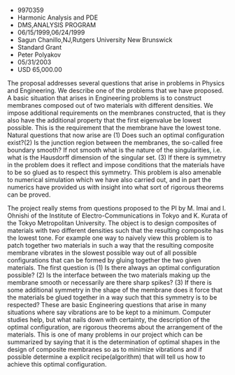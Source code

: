 
* 9970359
* Harmonic Analysis and PDE
* DMS,ANALYSIS PROGRAM
* 06/15/1999,06/24/1999
* Sagun Chanillo,NJ,Rutgers University New Brunswick
* Standard Grant
* Peter Polyakov
* 05/31/2003
* USD 65,000.00

The proposal addresses several questions that arise in problems in Physics and
Engineering. We describe one of the problems that we have proposed. A basic
situation that arises in Engineering problems is to construct membranes composed
out of two materials with different densities. We impose additional requirements
on the membranes constructed, that is they also have the additional property
that the first eigenvalue be lowest possible. This is the requirement that the
membrane have the lowest tone. Natural questions that now arise are (1) Does
such an optimal configuration exist?(2) Is the junction region between the
membranes, the so-called free boundary smooth? If not smooth what is the nature
of the singularities, i.e. what is the Hausdorff dimension of the singular set.
(3) If there is symmetry in the problem does it reflect and impose conditions
that the materials have to be so glued as to respect this symmetry. This problem
is also amenable to numerical simulation which we have also carried out, and in
part the numerics have provided us with insight into what sort of rigorous
theorems can be proved.

The project really stems from questions proposed to the PI by M. Imai and I.
Ohnishi of the Institute of Electro-Communications in Tokyo and K. Kurata of the
Tokyo Metropolitan University. The object is to design composites of materials
with two different densities such that the resulting composite has the lowest
tone. For example one way to naively view this problem is to patch together two
materials in such a way that the resulting composite membrane vibrates in the
slowest possible way out of all possible configurations that can be formed by
gluing together the two given materials. The first question is (1) Is there
always an optimal configuration possible? (2) Is the interface between the two
materials making up the membrane smooth or necessarily are there sharp spikes?
(3) If there is some additional symmetry in the shape of the membrane does it
force that the materials be glued together in a way such that this symmetry is
to be respected? These are basic Engineering questions that arise in many
situations where say vibrations are to be kept to a minimum. Computer studies
help, but what nails down with certainty, the description of the optimal
configuration, are rigorous theorems about the arrangement of the materials.
This is one of many problems in our project which can be summarized by saying
that it is the determination of optimal shapes in the design of composite
membranes so as to minimize vibrations and if possible determine a explicit
recipe(algorithm) that will tell us how to achieve this optimal configuration.
